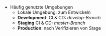 - Häufig genutzte Umgebungen
    - Lokale Umgebung: zum Entwickeln
    - **Development**: CI & CD: _develop-Branch_
    - **Staging** CI & CD: _master-Branch_
    - **Production**:   nach Verifizieren von Stage

